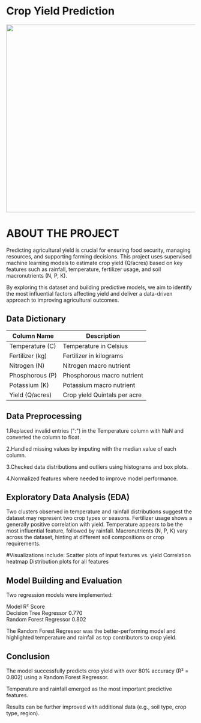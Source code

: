 # Crop Yield Prediction
<img src = "https://img.in-part.com/resize?stripmeta=true&noprofile=true&quality=95&url=https%3A%2F%2Fs3-eu-west-1.amazonaws.com%2Fassets.in-part.com%2Ftechnologies%2Fheader-images%2F2aVv2twTYW9qZGGhPrxw_AdobeStock_241906053.jpeg&width=1200&height=820" width = "700" height = "500">


# ABOUT THE PROJECT

Predicting agricultural yield is crucial for ensuring food security, managing resources, and supporting farming decisions. This project uses supervised machine learning models to estimate crop yield (Q/acres) based on key features such as rainfall, temperature, fertilizer usage, and soil macronutrients (N, P, K).

By exploring this dataset and building predictive models, we aim to identify the most influential factors affecting yield and deliver a data-driven approach to improving agricultural outcomes.

## Data Dictionary

| Column Name     | Description                                  |
|-----------------|----------------------------------------------|
| Temperature (C) | Temperature in Celsius                       |
| Fertilizer (kg) | Fertilizer in kilograms                      |
| Nitrogen (N)    | Nitrogen macro nutrient                      |
| Phosphorous (P) | Phosphorous macro nutrient                   |
| Potassium (K)   | Potassium macro nutrient                     |
| Yield (Q/acres) | Crop yield Quintals per acre                 |

## Data Preprocessing

1.Replaced invalid entries (":") in the Temperature column with NaN and converted the column to float.

2.Handled missing values by imputing with the median value of each column.

3.Checked data distributions and outliers using histograms and box plots.

4.Normalized features where needed to improve model performance.



## Exploratory Data Analysis (EDA)

Two clusters observed in temperature and rainfall distributions suggest the dataset may represent two crop types or seasons.
Fertilizer usage shows a generally positive correlation with yield.
Temperature appears to be the most influential feature, followed by rainfall.
Macronutrients (N, P, K) vary across the dataset, hinting at different soil compositions or crop requirements.

#Visualizations include:
Scatter plots of input features vs. yield
Correlation heatmap
Distribution plots for all features

## Model Building and Evaluation

Two regression models were implemented:

Model	                       R² Score    
Decision Tree Regressor	      0.770       
Random Forest Regressor	      0.802       


The Random Forest Regressor was the better-performing model and highlighted temperature and rainfall as top contributors to crop yield.

## Conclusion

The model successfully predicts crop yield with over 80% accuracy (R² = 0.802) using a Random Forest Regressor.

Temperature and rainfall emerged as the most important predictive features.

Results can be further improved with additional data (e.g., soil type, crop type, region).
